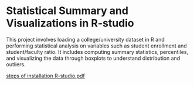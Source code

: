 # Statistical Summary and Visualizations in R-studio
This project involves loading a college/university dataset in R and performing statistical analysis on variables such as student enrollment and student/faculty ratio. It includes computing summary statistics, percentiles, and visualizing the data through boxplots to understand distribution and outliers.

[steps of installation R-studio.pdf](https://github.com/user-attachments/files/18046203/steps.of.installation.R-studio.pdf)

